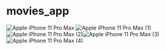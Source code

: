 # movies_app
![Apple iPhone 11 Pro Max](https://user-images.githubusercontent.com/93403100/198415275-2dc2d395-896c-4345-9b6a-ba136ed30e4e.png)
![Apple iPhone 11 Pro Max (1)](https://user-images.githubusercontent.com/93403100/198415407-1702ab00-d73e-40c5-8572-f5c30bd479df.png)
![Apple iPhone 11 Pro Max (2)](https://user-images.githubusercontent.com/93403100/198415550-6fa2e14c-98dd-4f58-9a19-266fc0d42e5c.png)![Apple iPhone 11 Pro Max (3)](https://user-images.githubusercontent.com/93403100/198415670-639f7488-26c7-41d0-9958-fa6ee17379fe.png)![Apple iPhone 11 Pro Max (4)](https://user-images.githubusercontent.com/93403100/198415923-d8b7c45d-a1da-4775-b126-1e67cf871bf1.png)
